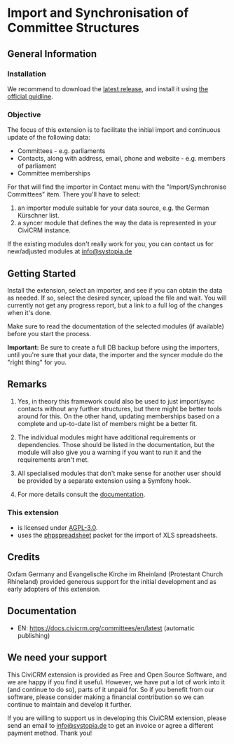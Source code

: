 # Import and Synchronisation of Committee Structures

## General Information

### Installation

We recommend to download the [latest release](https://github.com/systopia/de.systopia.committees/releases), and install it using [the official guidline](https://docs.civicrm.org/sysadmin/en/latest/customize/extensions/#disable-automatic-installations-of-extension).


### Objective

The focus of this extension is to facilitate the initial import and continuous update of the following data:
* Committees - e.g. parliaments
* Contacts, along with address, email, phone and website - e.g. members of parliament
* Committee memberships

For that will find the importer in Contact menu with the "Import/Synchronise Committees" item. There you'll have to select:
1. an importer module suitable for your data source, e.g. the German Kürschner list.
2. a syncer module that defines the way the data is represented in your CiviCRM instance.

If the existing modules don't really work for you, you can contact us for new/adjusted modules at [info@systopia.de](mailto:info@systopia.de)

## Getting Started

Install the extension, select an importer, and see if you can obtain the data as needed.
If so, select the desired syncer, upload the file and wait. You will currently not get any progress report, but a link
to a full log of the changes when it's done.

Make sure to read the documentation of the selected modules (if available) before you start the process.

**Important:** Be sure to create a full DB backup before using the importers, until you're
sure that your data, the importer and the syncer module do the "right thing" for you.

## Remarks

1. Yes, in theory this framework could also be used to just import/sync contacts
without any further structures, but there might be better tools around for this.
On the other hand, updating memberships based on a complete and up-to-date list of members might be a better fit.

2. The individual modules might have additional requirements or dependencies. Those should be listed
in the documentation, but the module will also give you a warning if you want to run it and
the requirements aren't met.

3. All specialised modules that don't make sense for another user should be
provided by a separate extension using a Symfony hook.

4. For more details consult the [documentation](docs/index.md).

### This extension 
* is licensed under [AGPL-3.0](LICENSE.txt).
* uses the [phpspreadsheet](https://phpspreadsheet.readthedocs.io/en/latest) packet for the import of XLS spreadsheets.

## Credits
Oxfam Germany and Evangelische Kirche im Rheinland (Protestant Church Rhineland) provided generous support for the initial development and as early adopters of this extension.

## Documentation
- EN: https://docs.civicrm.org/committees/en/latest (automatic publishing)

## We need your support
This CiviCRM extension is provided as Free and Open Source Software, and we are happy if you find it useful. However, we have put a lot of work into it (and continue to do so), parts of it unpaid for. So if you benefit from our software, please consider making a financial contribution so we can continue to maintain and develop it further.

If you are willing to support us in developing this CiviCRM extension, please send an email to info@systopia.de to get an invoice or agree a different payment method. Thank you! 
